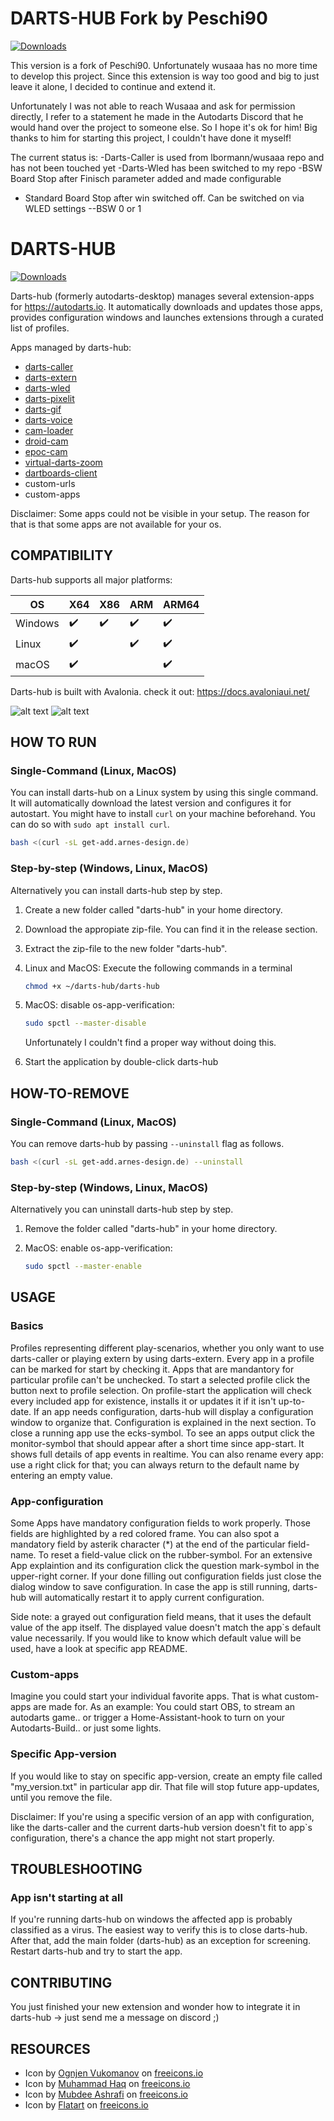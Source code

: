 # DARTS-HUB Fork by Peschi90
[![Downloads](https://img.shields.io/github/downloads/Peschi90/darts-hub/total.svg)](https://github.com/Peschi90/darts-hub/releases/latest)

This version is a fork of Peschi90. 
Unfortunately wusaaa has no more time to develop this project. Since this extension is way too good and big to just leave it alone, I decided to continue and extend it. 

Unfortunately I was not able to reach Wusaaa and ask for permission directly, I refer to a statement he made in the Autodarts Discord that he would hand over the project to someone else. So I hope it's ok for him! Big thanks to him for starting this project, I couldn't have done it myself!

The current status is: 
-Darts-Caller is used from lbormann/wusaaa repo and has not been touched yet
-Darts-Wled has been switched to my repo
 -BSW Board Stop after Finisch parameter added and made configurable
  - Standard Board Stop after win switched off. Can be switched on via WLED settings --BSW 0 or 1




# DARTS-HUB
[![Downloads](https://img.shields.io/github/downloads/lbormann/darts-hub/total.svg)](https://github.com/lbormann/darts-hub/releases/latest)

Darts-hub (formerly autodarts-desktop) manages several extension-apps for https://autodarts.io.
It automatically downloads and updates those apps, provides configuration windows and launches extensions through a curated list of profiles.



Apps managed by darts-hub:

* [darts-caller](https://github.com/lbormann/darts-caller)
* [darts-extern](https://github.com/lbormann/darts-extern)
* [darts-wled](https://github.com/lbormann/darts-wled)
* [darts-pixelit](https://github.com/lbormann/darts-pixelit)
* [darts-gif](https://github.com/lbormann/darts-gif)
* [darts-voice](https://github.com/lbormann/darts-voice)
* [cam-loader](https://github.com/lbormann/cam-loader)
* [droid-cam](https://www.dev47apps.com)
* [epoc-cam](https://www.elgato.com/de/epoccam)
* [virtual-darts-zoom](https://lehmann-bo.de/?p=28)
* [dartboards-client](https://dartboards.online/client)
* custom-urls
* custom-apps

Disclaimer: Some apps could not be visible in your setup. The reason for that is that some apps are not available for your os.


## COMPATIBILITY

Darts-hub supports all major platforms:

| OS | X64 | X86 | ARM | ARM64
| ------------- | ------------- | ------------- | ------------- | ------------- | 
| Windows | :heavy_check_mark: | :heavy_check_mark: | :heavy_check_mark: | :heavy_check_mark: |
| Linux | :heavy_check_mark: |  | :heavy_check_mark: | :heavy_check_mark: |
| macOS | :heavy_check_mark: |  |  | :heavy_check_mark: |

Darts-hub is built with Avalonia. check it out: https://docs.avaloniaui.net/


![alt text](https://github.com/lbormann/darts-hub/blob/main/images/main.png?raw=true)
![alt text](https://github.com/lbormann/darts-hub/blob/main/images/configuration.png?raw=true)



## HOW TO RUN

### Single-Command (Linux, MacOS)

You can install darts-hub on a Linux system by using this single command.
It will automatically download the latest version and configures it for autostart.
You might have to install `curl` on your machine beforehand.
You can do so with `sudo apt install curl`.

```bash
bash <(curl -sL get-add.arnes-design.de)
```


### Step-by-step (Windows, Linux, MacOS)

Alternatively you can install darts-hub step by step.

1) Create a new folder called "darts-hub" in your home directory.
2) Download the appropiate zip-file. You can find it in the release section.
3) Extract the zip-file to the new folder "darts-hub".
4) Linux and MacOS: Execute the following commands in a terminal
        
    ```bash
    chmod +x ~/darts-hub/darts-hub
    ```

5) MacOS: disable os-app-verification:

    ```bash
    sudo spctl --master-disable
    ```

    Unfortunately I couldn't find a proper way without doing this.

6) Start the application by double-click darts-hub 




## HOW-TO-REMOVE

### Single-Command (Linux, MacOS)

You can remove darts-hub by passing `--uninstall` flag as follows.

```bash
bash <(curl -sL get-add.arnes-design.de) --uninstall
```



### Step-by-step (Windows, Linux, MacOS)

Alternatively you can uninstall darts-hub step by step.

1. Remove the folder called "darts-hub" in your home directory.
2. MacOS: enable os-app-verification:

   ```bash
   sudo spctl --master-enable
   ```


## USAGE

### Basics

Profiles representing different play-scenarios, whether you only want to use darts-caller or playing extern by using darts-extern.
Every app in a profile can be marked for start by checking it. Apps that are mandantory for particular profile can't be unchecked.
To start a selected profile click the button next to profile selection. On profile-start the application will check every included app for existence, installs it or updates it if it isn't up-to-date. If an app needs configuration, darts-hub will display a configuration window to organize that. Configuration is explained in the next section.
To close a running app use the ecks-symbol. To see an apps output click the monitor-symbol that should appear after a short time since app-start. It shows full details of app events in realtime. 
You can also rename every app: use a right click for that; you can always return to the default name by entering an empty value.

### App-configuration

Some Apps have mandatory configuration fields to work properly. Those fields are highlighted by a red colored frame. You can also spot a mandatory field by asterik character (*) at the end of the particular field-name. To reset a field-value click on the rubber-symbol.
For an extensive App explaintion and its configuration click the question mark-symbol in the upper-right corner.
If your done filling out configuration fields just close the dialog window to save configuration. In case the app is still running, darts-hub will automatically restart it to apply current configuration. 

Side note: a grayed out configuration field means, that it uses the default value of the app itself. The displayed value doesn't match the app`s default value necessarily. If you would like to know which default value will be used, have a look at specific app README.

### Custom-apps

Imagine you could start your individual favorite apps. That is what custom-apps are made for. As an example: You could start OBS, to stream an autodarts game.. or trigger a Home-Assistant-hook to turn on your Autodarts-Build.. or just some lights. 

### Specific App-version

If you would like to stay on specific app-version, create an empty file called "my_version.txt" in particular app dir. That file will stop future app-updates, until you remove the file.

Disclaimer: If you're using a specific version of an app with configuration, like the darts-caller and the current darts-hub version doesn't fit to app`s configuration, there's a chance the app might not start properly.

## TROUBLESHOOTING

### App isn't starting at all

If you're running darts-hub on windows the affected app is probably classified as a virus. The easiest way to verify this is to close darts-hub. After that, add the main folder (darts-hub) as an exception for screening. Restart darts-hub and try to start the app.

## CONTRIBUTING

You just finished your new extension and wonder how to integrate it in darts-hub -> just send me a message on discord ;)



## RESOURCES

- Icon by <a href="https://freeicons.io/profile/8178">Ognjen Vukomanov</a> on <a href="https://freeicons.io">freeicons.io</a>
- Icon by <a href="https://freeicons.io/profile/823">Muhammad Haq</a> on <a href="https://freeicons.io">freeicons.io</a>                             
- Icon by <a href="https://freeicons.io/profile/85671">Mubdee Ashrafi</a> on <a href="https://freeicons.io">freeicons.io</a>    
- Icon by <a href="https://freeicons.io/profile/205927">Flatart</a> on <a href="https://freeicons.io">freeicons.io</a>
